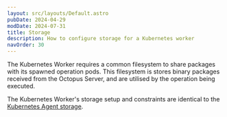 ```yaml
---
layout: src/layouts/Default.astro
pubDate: 2024-04-29
modDate: 2024-07-31
title: Storage
description: How to configure storage for a Kubernetes worker
navOrder: 30
---
```


The Kubernetes Worker requires a common filesystem to share packages with its spawned operation pods. This filesystem is
stores binary packages received from the Octopus Server, and are utilised by the operation being executed.

The Kubernetes Worker's storage setup and constraints are identical to the [Kubernetes Agent storage](docs/kubernetes/targets/kubernetes-agent/storage.md).
